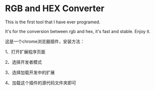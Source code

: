 # RGB and HEX Converter

This is the first tool that I have ever programed.

It's for the conversion between rgb and hex, it's fast and stable. Enjoy it.

这是一个chrome浏览器插件，安装方法：

1、打开扩展程序页面

2、选择开发者模式

3、选择加载开发中的扩展

4、加载这个插件的源代码文件夹即可